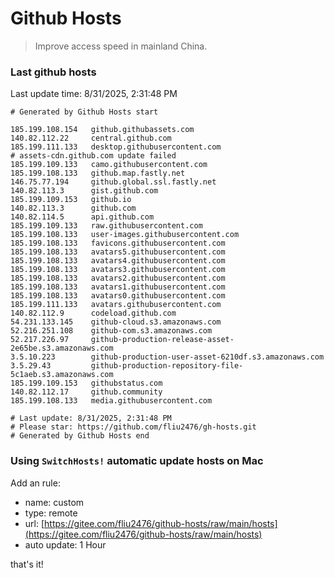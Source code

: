 # Github Hosts

> Improve access speed in mainland China.

### Last github hosts

Last update time: 8/31/2025, 2:31:48 PM

```base
# Generated by Github Hosts start 

185.199.108.154   github.githubassets.com
140.82.112.22     central.github.com
185.199.111.133   desktop.githubusercontent.com
# assets-cdn.github.com update failed
185.199.109.133   camo.githubusercontent.com
185.199.108.133   github.map.fastly.net
146.75.77.194     github.global.ssl.fastly.net
140.82.113.3      gist.github.com
185.199.109.153   github.io
140.82.113.3      github.com
140.82.114.5      api.github.com
185.199.109.133   raw.githubusercontent.com
185.199.108.133   user-images.githubusercontent.com
185.199.108.133   favicons.githubusercontent.com
185.199.108.133   avatars5.githubusercontent.com
185.199.108.133   avatars4.githubusercontent.com
185.199.108.133   avatars3.githubusercontent.com
185.199.108.133   avatars2.githubusercontent.com
185.199.108.133   avatars1.githubusercontent.com
185.199.108.133   avatars0.githubusercontent.com
185.199.111.133   avatars.githubusercontent.com
140.82.112.9      codeload.github.com
54.231.133.145    github-cloud.s3.amazonaws.com
52.216.251.108    github-com.s3.amazonaws.com
52.217.226.97     github-production-release-asset-2e65be.s3.amazonaws.com
3.5.10.223        github-production-user-asset-6210df.s3.amazonaws.com
3.5.29.43         github-production-repository-file-5c1aeb.s3.amazonaws.com
185.199.109.153   githubstatus.com
140.82.112.17     github.community
185.199.108.133   media.githubusercontent.com

# Last update: 8/31/2025, 2:31:48 PM
# Please star: https://github.com/fliu2476/gh-hosts.git
# Generated by Github Hosts end
```

### Using `SwitchHosts!` automatic update hosts on Mac
Add an rule:
- name: custom
- type: remote
- url: [https://gitee.com/fliu2476/github-hosts/raw/main/hosts](https://gitee.com/fliu2476/github-hosts/raw/main/hosts)
- auto update: 1 Hour

that's it!


